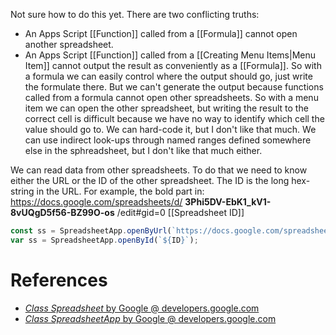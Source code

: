 Not sure how to do this yet.
There are two conflicting truths:
- An Apps Script [[Function]] called from a [[Formula]] cannot open another spreadsheet.
- An Apps Script [[Function]] called from a [[Creating Menu Items|Menu Item]] cannot output the result as conveniently as a [[Formula]].
So with a formula we can easily control where the output should go, just write the formulate there.
But we can't generate the output because functions called from a formula cannot open other spreadsheets.
So with a menu item we can open the other spreadsheet,
but writing the result to the correct cell is difficult because we have no way to identify which cell the value should go to.
We can hard-code it, but I don't like that much.
We can use indirect look-ups through named ranges defined somewhere else in the sphreadsheet,
but I don't like that much either.

We can read data from other spreadsheets.
To do that we need to know either the URL or the ID of the other spreadsheet.
The ID is the long hex-string in the URL.
For example, the bold part in:  
https://docs.google.com/spreadsheets/d/ **3Phi5DV-EbK1_kV1-8vUQgD5f56-BZ99O-os** /edit#gid=0
[[Spreadsheet ID]]

```js
const ss = SpreadsheetApp.openByUrl(`https://docs.google.com/spreadsheets/d/${ID}$/edit`);
var ss = SpreadsheetApp.openById(`${ID}`);
```
# References

- [_Class Spreadsheet_ by Google @ developers.google.com](https://developers.google.com/apps-script/reference/spreadsheet/spreadsheet)
- [_Class SpreadsheetApp_ by Google @ developers.google.com](https://developers.google.com/apps-script/reference/spreadsheet/spreadsheet-app)

